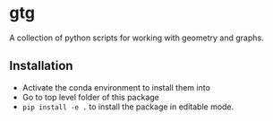 # gtg
A collection of python scripts for working with geometry and graphs.

## Installation

- Activate the conda environment to install them into
- Go to top level folder of this package
- `pip install -e .` to install the package in editable mode.
